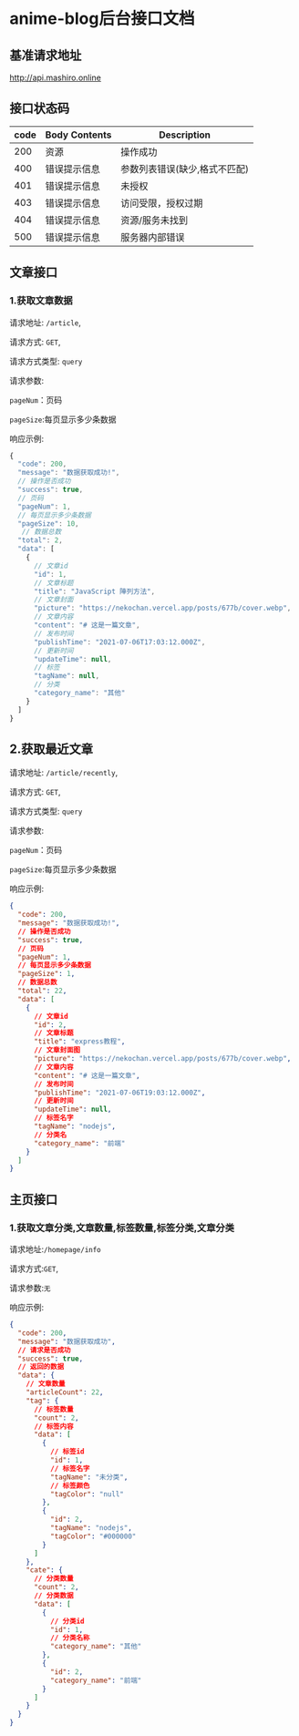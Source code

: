# anime-blog后台接口文档

## 基准请求地址

http://api.mashiro.online

## 接口状态码

| code | Body Contents | Description                   |
| ---- | ------------- | ----------------------------- |
| 200  | 资源          | 操作成功                      |
| 400  | 错误提示信息  | 参数列表错误(缺少,格式不匹配) |
| 401  | 错误提示信息  | 未授权                        |
| 403  | 错误提示信息  | 访问受限，授权过期            |
| 404  | 错误提示信息  | 资源/服务未找到               |
| 500  | 错误提示信息  | 服务器内部错误                |

## 文章接口

### 1.获取文章数据

请求地址: `/article`,

请求方式: `GET`,

请求方式类型: `query`

请求参数:

`pageNum`：页码

`pageSize`:每页显示多少条数据

响应示例:

```js
{
  "code": 200,
  "message": "数据获取成功!",
  // 操作是否成功
  "success": true,
  // 页码
  "pageNum": 1,
  // 每页显示多少条数据
  "pageSize": 10,
   // 数据总数
  "total": 2,
  "data": [
    {
      // 文章id
      "id": 1,
      // 文章标题
      "title": "JavaScript 陣列方法",
      // 文章封面
      "picture": "https://nekochan.vercel.app/posts/677b/cover.webp",
      // 文章内容
      "content": "# 这是一篇文章",
      // 发布时间
      "publishTime": "2021-07-06T17:03:12.000Z",
      // 更新时间
      "updateTime": null,
      // 标签
      "tagName": null,
      // 分类
      "category_name": "其他"
    }
  ]
}
```



## 2.获取最近文章

请求地址: `/article/recently`,

请求方式: `GET`,

请求方式类型: `query`

请求参数:

`pageNum`：页码

`pageSize`:每页显示多少条数据

响应示例:

```json
{
  "code": 200,
  "message": "数据获取成功!",
  // 操作是否成功
  "success": true,
  // 页码
  "pageNum": 1,
  // 每页显示多少条数据
  "pageSize": 1,
  // 数据总数
  "total": 22,
  "data": [
    {
      // 文章id
      "id": 2,
      // 文章标题
      "title": "express教程",
      // 文章封面图
      "picture": "https://nekochan.vercel.app/posts/677b/cover.webp",
      // 文章内容
      "content": "# 这是一篇文章",
      // 发布时间
      "publishTime": "2021-07-06T19:03:12.000Z",
      // 更新时间
      "updateTime": null,
      // 标签名字
      "tagName": "nodejs",
      // 分类名
      "category_name": "前端"
    }
  ]
}
```





## 主页接口

### 1.获取文章分类,文章数量,标签数量,标签分类,文章分类

请求地址:`/homepage/info`

请求方式:`GET`,

请求参数:`无`

响应示例:

```json
{
  "code": 200,
  "message": "数据获取成功",
  // 请求是否成功
  "success": true,
  // 返回的数据
  "data": {
    // 文章数量
    "articleCount": 22,
    "tag": {
      // 标签数量
      "count": 2,
      // 标签内容
      "data": [
        {
          // 标签id
          "id": 1,
          // 标签名字
          "tagName": "未分类",
          // 标签颜色
          "tagColor": "null"
        },
        {
          "id": 2,
          "tagName": "nodejs",
          "tagColor": "#000000"
        }
      ]
    },
    "cate": {
      // 分类数量
      "count": 2,
      // 分类数据
      "data": [
        {
          // 分类id
          "id": 1,
          // 分类名称
          "category_name": "其他"
        },
        {
          "id": 2,
          "category_name": "前端"
        }
      ]
    }
  }
}
